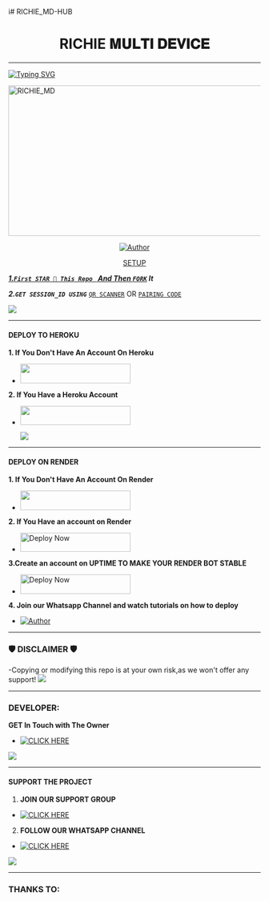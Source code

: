 i# RICHIE_MD-HUB
<h1 align="center"> RICHIE 𝐌𝐔𝐋𝐓𝐈 𝐃𝐄𝐕𝐈𝐂𝐄  </h1>
<p align="center">  
  
***
  
<a href="https://git.io/typing-svg"><img src="https://readme-typing-svg.demolab.com?font=Black+Ops+One&size=50&pause=1000&color=1BAFBAFF&center=true&width=910&height=100&lines=THANKS FOR CHOOSING +RICHIE_MD;MULTI+DEVICE+WHATSAPP+BOT;CREATED+BY+RICHIE+TECH WIZARD;RELEASED+22.2.2024" alt="Typing SVG" /></a>
  </p>
    <img alt="RICHIE_MD" width="700" height="300" src="https://telegra.ph/file/1e45c9ea277cacf38f310.jpg">
<p align="center">
<p align="center">
<a href="(https://github.com/wizard-hub-richiee/RICHIE_MD-HUB)"><img title="Author" src="https://img.shields.io/badge/RICHIE_MD-black?style=for-the-badge&logo=github"></a>
<p/>
<p align="center">
<a href="https://github.com/wizard-hub-richiee/RICHIE_MD-HUB"><img
***

#### SETUP 

***1.`First STAR 🌟 This Repo ` And Then [`FORK`](https://github.com/wizard-hub-richiee/RICHIE_MD-HUB/fork) It***

***2.`GET SESSION_ID USING`***
[`QR SCANNER`](https://the-flash-scanner.onrender.com) OR [`PAIRING CODE`](https://king-france.vercel.app)
 
<a><img src='https://i.imgur.com/LyHic3i.gif'/></a>

***

#### DEPLOY TO HEROKU 
**1. If You Don't Have An Account On Heroku**

- <a align="center"><a href="https://signup.heroku.com">
 <img src="https://img.shields.io/badge/Create%20Account%20Now-blue?style=for-the-badge&logo=heroku" width="220" height="38.45"/></a></p>

**2. If You Have a Heroku Account**
  - <a align="center"><a href="https://RICHIE_MD-HUB.vercel.app"> <img src="https://img.shields.io/badge/DEPLOY%20NOW-blue?style=for-the-badge&logo=heroku" width="220" height="38.45"/></a></p>
<a><img src='https://i.imgur.com/LyHic3i.gif'/></a>


***

#### DEPLOY ON RENDER 
**1. If You Don't Have An Account On Render**
- <a href="https://dashboard.render.com/register"><img src="https://img.shields.io/badge/CREATE AN ACCOUNT NOW-h?color=red&style=for-the-badge&logo=msi" width="220" height="38.45"/></a></p>

**2. If You Have an account on Render**
- <a href="https://render.com"><img title="Deploy Now" src="https://img.shields.io/badge/DEPLOY NOW-h?color=red&style=for-the-badge&logo=msi" width="220" height="38.45"/></a></p>

**3.Create an account on UPTIME TO MAKE YOUR RENDER BOT STABLE**
- <a href="https://uptimerobot.com"><img title="Deploy Now" src="https://img.shields.io/badge/CREATE NOW-h?color=red&style=for-the-badge&logo=msi" width="220" height="38.45"/></a></p>

**4. Join our Whatsapp Channel and watch tutorials on how to deploy**
- <a href="https://whatsapp.com/channel/0029Vaj4B7YEFeXnAZYZIo0j"><img title="Author" src="https://img.shields.io/badge/JOIN NOW-green?style=for-the-badge&logo=WHATSAPP"></a>



***


### 🛡️ DISCLAIMER 🛡 
-Copying or modifying this repo is at your own risk,as we won't offer any support! 
<a><img src='https://i.imgur.com/LyHic3i.gif'/></a>

***

### DEVELOPER:
**GET In Touch with The Owner**
- <a href="https://wa.me/254740479599" target="_blank">
    <img alt="CLICK HERE" src="https://img.shields.io/badge/ On WhatsApp  -25D366?style=for-the-badge&logo=whatsapp&logoColor=white" />
  </a>
<a><img src='https://i.imgur.com/LyHic3i.gif'/></a>

***

#### SUPPORT THE PROJECT 
1. **JOIN OUR SUPPORT GROUP**
- <a href="https://chat.whatsapp.com/HRn1EEb7GikIkAb0IDqzRi" target="_blank">
    <img alt="CLICK HERE" src="https://img.shields.io/badge/ JOIN NOW 🚀 -25D366?style=for-the-badge&logo=whatsapp&logoColor=white" />
  </a>
  
2. **FOLLOW OUR WHATSAPP CHANNEL**

- <a href="https://whatsapp.com/channel/0029Vaj4B7YEFeXnAZYZIo0j" target="_blank">
    <img alt="CLICK HERE " src="https://img.shields.io/badge/ FOLLOW NOW  -25D366?style=for-the-badge&logo=whatsapp&logoColor=white" />
  </a>
<a><img src='https://i.imgur.com/LyHic3i.gif'/></a>

***
### THANKS TO:

